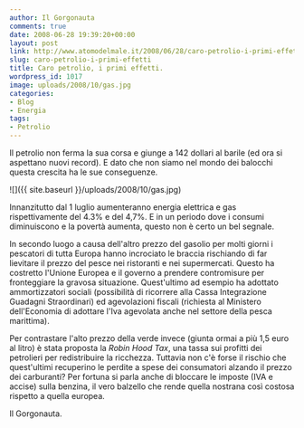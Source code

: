 ```yaml
---
author: Il Gorgonauta
comments: true
date: 2008-06-28 19:39:20+00:00
layout: post
link: http://www.atomodelmale.it/2008/06/28/caro-petrolio-i-primi-effetti/
slug: caro-petrolio-i-primi-effetti
title: Caro petrolio, i primi effetti.
wordpress_id: 1017
image: uploads/2008/10/gas.jpg
categories:
- Blog
- Energia
tags:
- Petrolio
---
```


Il petrolio non ferma la sua corsa e giunge a 142 dollari al barile (ed ora si aspettano nuovi record). E dato che non siamo nel mondo dei balocchi questa crescita ha le sue conseguenze.

![]({{ site.baseurl }}/uploads/2008/10/gas.jpg)

Innanzitutto dal 1 luglio aumenteranno energia elettrica e gas rispettivamente del 4.3% e del 4,7%. E in un periodo dove i consumi diminuiscono e la povertà aumenta, questo non è certo un bel segnale.

In secondo luogo a causa dell'altro prezzo del gasolio per molti giorni i pescatori di tutta Europa hanno incrociato le braccia rischiando di far lievitare il prezzo del pesce nei ristoranti e nei supermercati. Questo ha costretto l'Unione Europea e il governo a prendere contromisure per fronteggiare la gravosa situazione. Quest'ultimo ad esempio ha adottato ammortizzatori sociali (possibilità di ricorrere alla Cassa Integrazione Guadagni Straordinari) ed agevolazioni fiscali (richiesta al Ministero dell'Economia di adottare l'Iva agevolata anche nel settore della pesca marittima).

Per contrastare l'alto prezzo della verde invece (giunta ormai a  più 1,5 euro al litro) è stata proposta la _Robin Hood Tax_, una tassa sui profitti dei petrolieri per redistribuire la ricchezza. Tuttavia non c'è forse il rischio che quest'ultimi recuperino le perdite a spese dei consumatori alzando il prezzo dei carburanti? Per fortuna si parla anche di bloccare le imposte (IVA e accise) sulla benzina, il vero balzello che rende quella nostrana così costosa rispetto a quella europea.

Il Gorgonauta.

